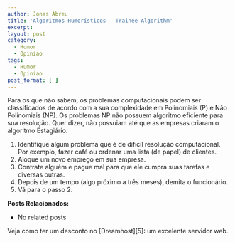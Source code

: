 ```yaml
---
author: Jonas Abreu
title: 'Algoritmos Humorísticos - Trainee Algorithm'
excerpt:
layout: post
category:
  - Humor
  - Opiniao
tags:
  - Humor
  - Opiniao
post_format: [ ]
---
```

Para os que não sabem, os problemas computacionais podem ser classificados de acordo com a sua complexidade em Polinomiais (P) e Não Polinomiais (NP). Os problemas NP não possuem algoritmo eficiente para sua resolução. Quer dizer, não possuiam até que as empresas criaram o algoritmo Estagiário.

1.  Identifique algum problema que é de difícil resolução computacional. Por exemplo, fazer café ou ordenar uma lista (de papel) de clientes.
2.  Aloque um novo emprego em sua empresa.
3.  Contrate alguém e pague mal para que ele cumpra suas tarefas e diversas outras.
4.  Depois de um tempo (algo próximo a três meses), demita o funcionário.
5.  Vá para o passo 2.

**Posts Relacionados:** 
*   No related posts










Veja como ter um desconto no [Dreamhost][5]: um excelente servidor web.






